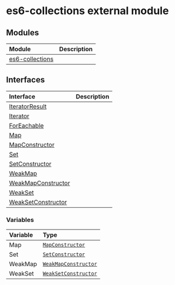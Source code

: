 # es6-collections external module


## Modules

| Module	   |  Description |
|:-------------|:---------------|
| [es6-collections](es6-collections.md)     |  |




## Interfaces

| Interface	   |  Description |
|:-------------|:---------------|
| [IteratorResult](iteratorresult.md)   |   |
| [Iterator](iterator.md)   |   |
| [ForEachable](foreachable.md)   |   |
| [Map](map.md)   |   |
| [MapConstructor](mapconstructor.md)   |   |
| [Set](set.md)   |   |
| [SetConstructor](setconstructor.md)   |   |
| [WeakMap](weakmap.md)   |   |
| [WeakMapConstructor](weakmapconstructor.md)   |   |
| [WeakSet](weakset.md)   |   |
| [WeakSetConstructor](weaksetconstructor.md)   |   |






### Variables

| Variable	   | Type|
|:-----------|:------------|
|Map   | [`MapConstructor`](mapconstructor.md) |
|Set   | [`SetConstructor`](setconstructor.md) |
|WeakMap   | [`WeakMapConstructor`](weakmapconstructor.md) |
|WeakSet   | [`WeakSetConstructor`](weaksetconstructor.md) |

